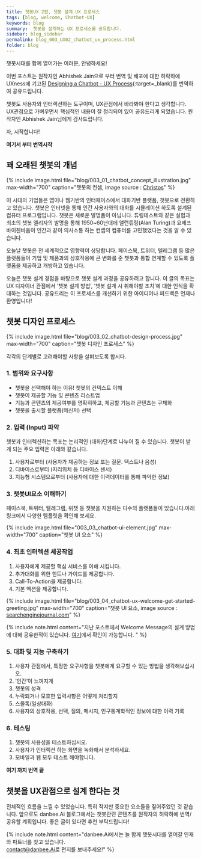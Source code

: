 ```yaml
---
title: 챗봇UX 2편, 챗봇 설계 UX 프로세스
tags: [blog, welcome, Chatbot-UX]
keywords: blog
summary:  챗봇을 설계하는 UX 프로세스를 공유합니다.
sidebar: blog_sidebar
permalink: blog_003_UX02_chatbot_ux_process.html
folder: blog
---
```


챗봇시대를 함께 열어가는 여러분, 안녕하세요!

이번 포스트는 원작자인 Abhishek Jain으로 부터 번역 및 배포에 대한 허락하에
UXness에 기고된 [Designing a Chatbot - UX Process](http://www.uxness.in/2017/11/designing-chatbot-ux-process.html){:target=_blank}를 번역하여 공유드립니다.

챗봇도 사용자와 인터렉션하는 도구이며, UX관점에서 바라봐야 한다고 생각합니다.
UX관점으로 가벼우면서 핵심적인 내용이 잘 정리되어 있어 공유드리게 되었습니다.
원작자인 Abhishek Jain님에게 감사드립니다.

자, 시작합니다!

**여기서 부터 번역시작**

## 꽤 오래된 챗봇의 개념

{% include image.html file="blog/003_01_chatbot_concept_illustration.jpg" max-width="700" caption="챗봇의 컨셉, image source : <a href='https://dribbble.com/shots/2886534-Chatbots-Illustration-finished'>Christos</a>" %}


이 시대의 기업들은 앱이나 웹기반의 인터페이스에서 대화기반 플랫폼, 챗봇으로 전환하고 있습니다. 챗봇은 인터넷을 통해 인간 사용자와의 대화를 시뮬레이션 하도록 설계된 컴퓨터 프로그램입니다. 챗봇은 새로운 발명품이 아닙니다. 튜링테스트와 같은 실험과 최초의 챗봇 엘리자의 발명을 통해 1950~60년대에 앨런튜링(Alan Turing)과 요제프 바이첸바움이 인간과 같이 의사소통 하는 컨셉의 컴퓨터를 고민했었다는 것을 알 수 있습니다. 


오늘날 챗봇은 전 세계적으로 영향력이 상당합니다. 페이스북, 트위터, 텔레그램 등 많은 플랫폼들이 기업 및 제품과의 상호작용에 큰 변화를 준 챗봇과 통합 연계할 수 있도록 플랫폼을 제공하고 개방하고 있습니다. 


오늘은 챗봇 설계 경험을 바탕으로 챗봇 설계 과정을 공유하려고 합니다. 이 글의 목표는 UX 디자이너 관점에서 ‘챗봇 설계 방법’, ‘챗봇 설계 시 취해야할 조치’에 대한 인식을 확대하는 것입니다. 공유드리는 이 프로세스를 개선하기 위한 아이디어나 피드백은 언제나 환영입니다!

## 챗봇 디자인 프로세스

{% include image.html file="blog/003_02_chatbot-design-process.jpg" max-width="700" caption="챗봇 디자인 프로세스" %}

각각의 단계별로 고려해야할 사항을 살펴보도록 합시다.

### 1. 범위와 요구사항

- 챗봇을 선택해야 하는 이유! 챗봇의 컨텍스트 이해
- 챗봇이 제공할 기능 및 콘텐츠 리스트업
- 기능과 콘텐츠의 제공여부를 명확히하고, 제공할 기능과 콘텐츠는 구체화 
- 챗봇을 출시할 플랫폼(메신저) 선택

### 2. 입력 (Input) 파악

챗봇과 인터렉션하는 목표는 논리적인 (대화)단계로 나누어 질 수 있습니다.
챗봇이 받게 되는 주요 입력은 아래와 같습니다.

1. 사용자로부터 (사용자가 제공하는 정보 또는 질문. 텍스트나 음성)
2. 디바이스로부터 (지리위치 등 디바이스 센서)
3. 지능형 시스템으로부터 (사용자에 대한 이력데이터를 통해 파악한 정보)


### 3. 챗봇UI요소 이해하기

페이스북, 트위터, 텔레그램, 위챗 등 챗봇을 지원하는 다수의 플랫폼들이 있습니다.아래 링크에서 다양한 템플릿을 확인해 보세요.

{% include image.html file="003_03_chatbot-ui-element.jpg" max-width="700" caption="챗봇 UI 요소" %}


### 4. 최초 인터렉션 세공작업

1. 사용자에게 제공할 핵심 서비스를 이해 시킵니다.
2. 추가대화를 위한 힌트나 가이드를 제공합니다.
3. Call-To-Action을 제공합니다.
4. 기본 액션을 제공합니다.

{% include image.html file="blog/003_04_chatbot-ux-welcome-get-started-greeting.jpg" max-width="700" caption="챗봇 UI 요소, image source : <a href='https://www.searchenginejournal.com/marketers-guide-facebook-messenger-bots/179028'>searchenginejournal.com</a>" %}

{% include note.html content="지난 포스트에서 Welcome Message의 설계 방법에 대해 공유한적이 있습니다. [여기](http://doc.danbee.ai/blog_002_UX01_welcome.html)에서 확인이 가능합니다. " %}


### 5. 대화 및 지능 구축하기

1. 사용자 관점에서, 특정한 요구사항을 챗봇에게 요구할 수 있는 방법을 생각해보십시오.
2. ‘인간’이 느껴지게
3. 챗봇의 성격
4. 누락되거나 모호한 입력사항은 어떻게 처리할지
5. 스몰톡(일상대화)
6. 사용자의 상호작용, 선택, 질의, 메시지, 인구통계학적인 정보에 대한 이력 기록

### 6. 테스팅

1. 챗봇의 사용성을 테스트하십시오.
2. 사용자가 인터렉션 하는 화면을 녹화해서 분석하세요.
3. 모바일과 웹 모두 테스트 해야합니다.

**여기 까지 번역 끝**

## 챗봇을 UX관점으로 설계 한다는 것

전체적인 흐름을 느낄 수 있었습니다. 특히 작지만 중요한 요소들을 짚어주었던 것 같습니다.
앞으로도 danbee.Ai 블로그에서는 챗봇관련 콘텐츠를 원작자의 허락하에 번역/공유할 계획입니다.
좋은 글이 있다면 추천 부탁드립니다!

{% include note.html content="danbee.Ai에서는 늘 함께 챗봇시대를 열어갈 인재와 파트너를 찾고 있습니다.
<br/> [contact@danbee.Ai](mailto:contact@danbee.ai)로 편지를 보내주세요!" %}
